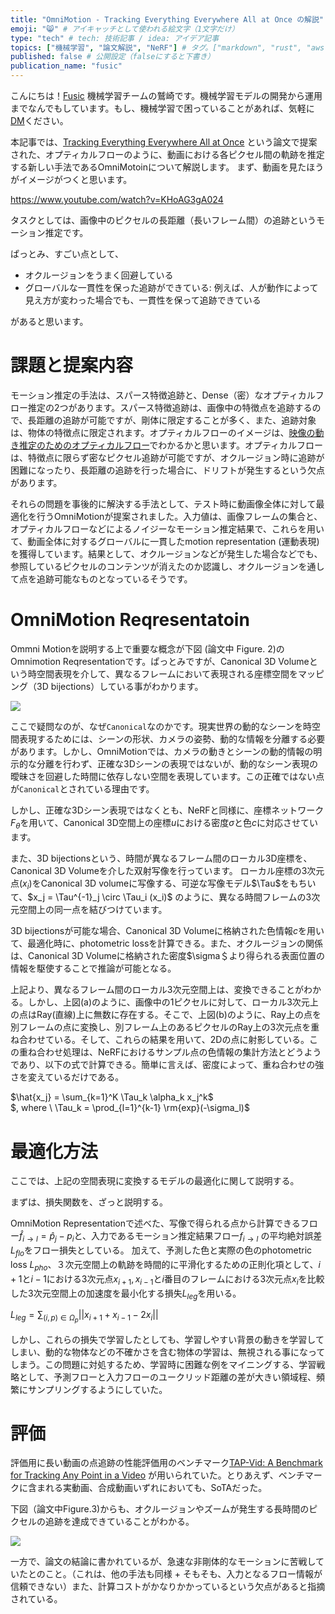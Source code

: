 ```yaml
---
title: "OmniMotion - Tracking Everything Everywhere All at Once の解説" # 記事のタイトル
emoji: "😸" # アイキャッチとして使われる絵文字（1文字だけ）
type: "tech" # tech: 技術記事 / idea: アイデア記事
topics: ["機械学習", "論文解説", "NeRF"] # タグ。["markdown", "rust", "aws"]のように指定する
published: false # 公開設定（falseにすると下書き）
publication_name: "fusic"
---
```


こんにちは！[Fusic](https://fusic.co.jp/) 機械学習チームの鷲崎です。機械学習モデルの開発から運用までなんでもしています。もし、機械学習で困っていることがあれば、気軽に[DM](https://twitter.com/kwashizzz)ください。

本記事では、[Tracking Everything Everywhere All at Once](https://arxiv.org/abs/2306.05422) という論文で提案された、オプティカルフローのように、動画における各ピクセル間の軌跡を推定する新しい手法であるOmniMotoinについて解説します。
まず、動画を見たほうがイメージがつくと思います。

https://www.youtube.com/watch?v=KHoAG3gA024

タスクとしては、画像中のピクセルの長距離（長いフレーム間）の追跡というモーション推定です。

ぱっとみ、すごい点として、

- オクルージョンをうまく回避している
- グローバルな一貫性を保った追跡ができている: 例えば、人が動作によって見え方が変わった場合でも、一貫性を保って追跡できている

があると思います。


# 課題と提案内容

モーション推定の手法は、スパース特徴追跡と、Dense（密）なオプティカルフロー推定の2つがあります。スパース特徴追跡は、画像中の特徴点を追跡するので、長距離の追跡が可能ですが、剛体に限定することが多く、また、追跡対象は、物体の特徴点に限定されます。オプティカルフローのイメージは、[映像の動き推定のためのオプティカルフロー](https://jp.mathworks.com/discovery/optical-flow.html)でわかるかと思います。オプティカルフローは、特徴点に限らず密なピクセル追跡が可能ですが、オクルージョン時に追跡が困難になったり、長距離の追跡を行った場合に、ドリフトが発生するという欠点があります。

それらの問題を事後的に解決する手法として、テスト時に動画像全体に対して最適化を行うOmniMotionが提案されました。入力値は、画像フレームの集合と、オプティカルフローなどによるノイジーなモーション推定結果で、これらを用いて、動画全体に対するグローバルに一貫したmotion representation (運動表現)を獲得しています。結果として、オクルージョンなどが発生した場合などでも、参照しているピクセルのコンテンツが消えたのか認識し、オクルージョンを通して点を追跡可能なものとなっているそうです。


# OmniMotion Reqresentatoin

Ommni Motionを説明する上で重要な概念が下図 (論文中 Figure. 2)のOmnimotion Reqresentationです。ぱっとみですが、Canonical 3D Volumeという時空間表現を介して、異なるフレームにおいて表現される座標空間をマッピング（3D bijections）している事がわかります。


![](https://storage.googleapis.com/zenn-user-upload/f373b87633b4-20230612.png)


ここで疑問なのが、なぜ`Canonical`なのかです。現実世界の動的なシーンを時空間表現するためには、シーンの形状、カメラの姿勢、動的な情報を分離する必要があります。しかし、OmniMotionでは、カメラの動きとシーンの動的情報の明示的な分離を行わず、正確な3Dシーンの表現ではないが、動的なシーン表現の曖昧さを回避した時間に依存しない空間を表現しています。この正確ではない点が`Canonical`とされている理由です。

しかし、正確な3Dシーン表現ではなくとも、NeRFと同様に、座標ネットワーク$F_{\theta}$を用いて、Canonical 3D空間上の座標$u$における密度$\sigma$と色$c$に対応させています。


また、3D bijectionsという、時間が異なるフレーム間のローカル3D座標を、Canonical 3D Volumeを介した双射写像を行っています。 ローカル座標の3次元点($x_i$)をCanonical 3D volumeに写像する、可逆な写像モデル$\Tau$をもちいて、$x_j = \Tau^{-1}_j \circ \Tau_i (x_i)$ のように、異なる時間フレームの3次元空間上の同一点を結びつけています。


3D bijectionsが可能な場合、Canonical 3D Volumeに格納された色情報$c$を用いて、最適化時に、photometric lossを計算できる。また、オクルージョンの関係は、Canonical 3D Volumeに格納された密度$\sigma＄より得られる表面位置の情報を駆使することで推論が可能となる。

上記より、異なるフレーム間のローカル3次元空間上は、変換できることがわかる。しかし、上図(a)のように、画像中の1ピクセルに対して、ローカル3次元上の点はRay(直線)上に無数に存在する。そこで、上図(b)のように、Ray上の点を別フレームの点に変換し、別フレーム上のあるピクセルのRay上の3次元点を重ね合わせている。そして、これらの結果を用いて、2Dの点に射影している。この重ね合わせ処理は、NeRFにおけるサンプル点の色情報の集計方法とどうようであり、以下の式で計算できる。簡単に言えば、密度によって、重ね合わせの強さを変えているだけである。

$\hat{x_j} = \sum_{k=1}^K \Tau_k \alpha_k x_j^k$  
$, where \  \Tau_k = \prod_{l=1}^{k-1} \rm{exp}(-\sigma_l)$


# 最適化方法

ここでは、上記の空間表現に変換するモデルの最適化に関して説明する。

まずは、損失関数を、ざっと説明する。

OmniMotion Representationで述べた、写像で得られる点から計算できるフロー$\hat{f}_{i \rightarrow l} = \hat{p}_j - p_i$と、入力であるモーション推定結果フロー$f_{i \rightarrow l}$ の平均絶対誤差$L_{flo}$をフロー損失としている。
加えて、予測した色と実際の色のphotometric loss $L_{pho}$、３次元空間上の軌跡を時間的に平滑化するための正則化項として、$i+1$と$i-1$における3次元点$x_{i+1}, x_{i-1}$と$i$番目のフレームにおける3次元点$x_i$を比較した3次元空間上の加速度を最小化する損失$L_{leg}$を用いる。


$L_{leg} = \sum_{(i, p) \in \Omega_p} ||x_{i+1} + x_{i-1} - 2 x_i ||$

しかし、これらの損失で学習したとしても、学習しやすい背景の動きを学習してしまい、動的な物体などの不確かさを含む物体の学習は、無視される事になってしまう。この問題に対処するため、学習時に困難な例をマイニングする、学習戦略として、予測フローと入力フローのユークリッド距離の差が大きい領域程、頻繁にサンプリングするようにしていた。

# 評価

評価用に長い動画の点追跡の性能評価用のベンチマーク[TAP-Vid: A Benchmark for Tracking Any Point in a Video](https://github.com/deepmind/tapnet) が用いられていた。とりあえず、ベンチマークに含まれる実動画、合成動画いずれにおいても、SoTAだった。

下図（論文中Figure.3)からも、オクルージョンやズームが発生する長時間のピクセルの追跡を達成できていることがわかる。

![](https://storage.googleapis.com/zenn-user-upload/6d7f54f552be-20230612.png)

一方で、論文の結論に書かれているが、急速な非剛体的なモーションに苦戦していたとのこと。（これは、他の手法も同様 + そもそも、入力となるフロー情報が信頼できない）また、計算コストがかなりかかっているという欠点があると指摘されている。
